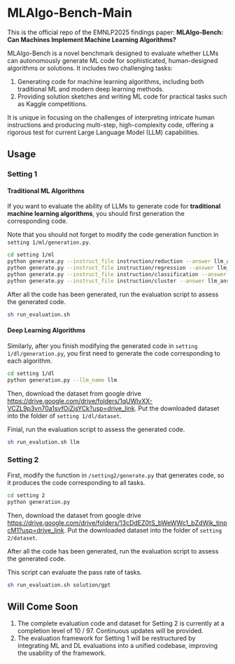 # MLAlgo-Bench-Main

This is the official repo of the EMNLP2025 findings paper:  **MLAlgo-Bench: Can Machines Implement Machine Learning Algorithms?**

MLAlgo-Bench is a novel benchmark designed to evaluate whether LLMs can autonomously generate ML code for sophisticated, human-designed algorithms or solutions. It includes two challenging tasks:

1. Generating code for machine learning algorithms, including both traditional ML and modern deep learning methods.
2. Providing solution sketches and writing ML code for practical tasks such as Kaggle competitions.

It is unique in focusing on the challenges of interpreting intricate human instructions and producing multi-step, high-complexity code, offering a rigorous test for current Large Language Model (LLM) capabilities.


## Usage

### Setting 1

#### Traditional ML Algorithms

If you want to evaluate the ability of LLMs to generate code for **traditional machine learning algorithms**, you should first generation the corresponding code. 

Note that you should not forget to modify the code generation function in `setting 1/ml/generation.py`.

```bash
cd setting 1/ml
python generate.py --instruct_file instruction/reduction --answer llm_answer/gpt/reduction
python generate.py --instruct_file instruction/regression --answer llm_answer/gpt/regression
python generate.py --instruct_file instruction/classification --answer llm_answer/gpt/classification
python generate.py --instruct_file instruction/cluster --answer llm_answer/gpt/cluster
```

After all the code has been generated, run the evaluation script to assess the generated code. 

```bash
sh run_evaluation.sh
```

#### Deep Learning Algorithms

Similarly, after you finish modifying the generated code in `setting 1/dl/generation.py`, you first need to generate the code corresponding to each algorithm.

```bash
cd setting 1/dl
python generation.py --llm_name llm
```

Then, download the dataset from google drive https://drive.google.com/drive/folders/1qUWlvXX-VCZL9p3vn70a1svfOiZjsYCk?usp=drive_link. Put the downloaded dataset into the folder of `setting 1/dl/dataset`.

Finial, run the evaluation script to assess the generated code.

```bash
sh run_evalution.sh llm
```

### Setting 2

First, modify the function in `/setting2/generate.py` that generates code, so it produces the code corresponding to all tasks.

```bash
cd setting 2
python generation.py
```

Then, download the dataset from google drive https://drive.google.com/drive/folders/13cDdEZ0tS_bWeWWc1_bZdWik_tinpcM1?usp=drive_link. Put the downloaded dataset into the folder of `setting 2/dataset`. 

After all the code has been generated, run the evaluation script to assess the generated code. 

This script can evaluate the pass rate of tasks.

```bash
sh run_evaluation.sh solution/gpt
```

## Will Come Soon

1. The complete evaluation code and dataset for Setting 2 is currently at a completion level of 10 / 97. Continuous updates will be provided.
2. The evaluation framework for Setting 1 will be restructured by integrating ML and DL evaluations into a unified codebase, improving the usability of the framework.
